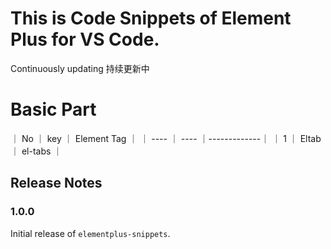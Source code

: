 
# This is Code Snippets of Element Plus for VS Code.

Continuously updating 持续更新中

# Basic Part

｜    No    ｜   key     ｜ Element Tag ｜
｜   ----   ｜  ----     ｜-------------｜
｜  1       ｜  Eltab    ｜  el-tabs    ｜

## Release Notes

### 1.0.0

Initial release of `elementplus-snippets`.

